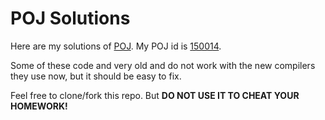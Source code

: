 POJ Solutions
=============

Here are my solutions of [POJ](http://poj.org). My POJ id is [150014](http://poj.org/userstatus?user_id=150014).

Some of these code and very old and do not work with the new compilers they use now, but it should be easy to fix.

Feel free to clone/fork this repo. But **DO NOT USE IT TO CHEAT YOUR HOMEWORK!**

